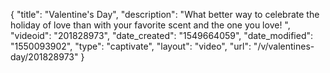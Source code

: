 {
    "title": "Valentine's Day",
    "description": "What better way to celebrate the holiday of love than with your favorite scent and the one you love! ",
    "videoid": "201828973",
    "date_created": "1549664059",
    "date_modified": "1550093902",
    "type": "captivate",
    "layout": "video",
    "url": "\/v\/valentines-day\/201828973"
}
